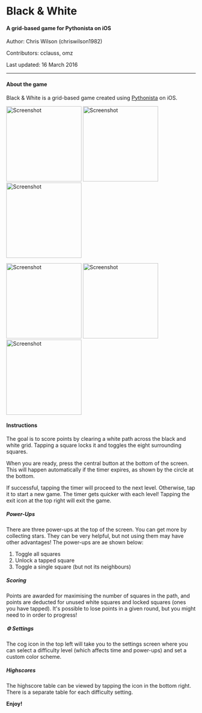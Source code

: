 # Black & White
#### A grid-based game for Pythonista on iOS

Author: Chris Wilson (chriswilson1982)

Contributors: cclauss, omz

Last updated: 16 March 2016

***

#### About the game

Black & White is a grid-based game created using [Pythonista](http://omz-software.com/pythonista/) on iOS.

<img src="https://www.dropbox.com/s/dnbvxgfrjgbjbv9/screenshot7.PNG?raw=1" alt="Screenshot" width="200"/> <img src="https://www.dropbox.com/s/g5sw78zhw54sais/screenshot2.PNG?raw=1" alt="Screenshot" width="200"/> <img src="https://www.dropbox.com/s/18114kawpuqlb7g/screenshot3.PNG?raw=1" alt="Screenshot" width="200"/> 

<img src="https://www.dropbox.com/s/svozbi8u06jznux/screenshot4.PNG?raw=1" alt="Screenshot" width="200"/> <img src="https://www.dropbox.com/s/g8i562pyjlmlbne/screenshot6.PNG?raw=1" alt="Screenshot" width="200"/> <img src="https://www.dropbox.com/s/bibtorei9kxcscb/screenshot1.PNG?raw=1" alt="Screenshot" width="200"/>

#### Instructions

The goal is to score points by clearing a white path across the black and white grid. Tapping a square locks it and toggles the eight surrounding squares. 

When you are ready, press the central button at the bottom of the screen. This will happen automatically if the timer expires, as shown by the circle at the bottom.

If successful, tapping the timer will proceed to the next level. Otherwise, tap it to start a new game. The timer gets quicker with each level! Tapping the exit icon at the top right will exit the game.

##### Power-Ups

There are three power-ups at the top of the screen. You can get more by collecting stars. They can be very helpful, but not using them may have other advantages! The power-ups are ae shown below:

1. Toggle all squares
2. Unlock a tapped square
3. Toggle a single square (but not its neighbours)

##### Scoring

Points are awarded for maximising the number of squares in the path, and points are deducted for unused white squares and locked squares (ones you have tapped). It's possible to lose points in a given round, but you might need to in order to progress!

##### ⚙ Settings

The cog icon in the top left will take you to the settings screen where you can select a difficulty level (which affects time and power-ups) and set a custom color scheme.

##### Highscores

The highscore table can be viewed by tapping the icon in the bottom right. There is a separate table for each difficulty setting.

__Enjoy!__
